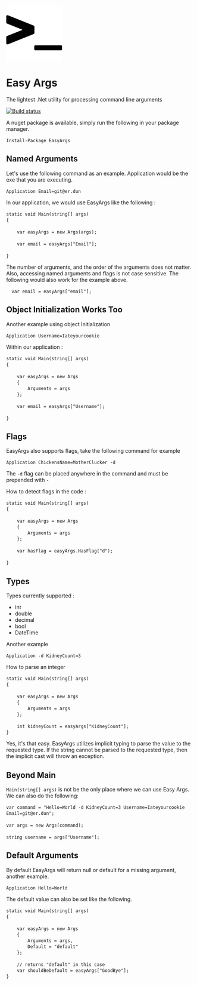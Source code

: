 ![alt text](https://raw.githubusercontent.com/masterjeef/easy-args/master/easy-arg-icon.png "Easy Args")

# Easy Args

The lightest .Net utility for processing command line arguments

[![Build status](https://ci.appveyor.com/api/projects/status/w7vwd418k6ltur9k?svg=true)](https://ci.appveyor.com/project/masterjeef/easy-args)

A nuget package is available, simply run the following in your package manager.

    Install-Package EasyArgs

## Named Arguments

Let's use the following command as an example. Application would be the exe that you are executing.

    Application Email=git@er.dun

In our application, we would use EasyArgs like the following :

    static void Main(string[] args)
    {

        var easyArgs = new Args(args);

        var email = easyArgs["Email"];

    }

The number of arguments, and the order of the arguments does not matter. Also, accessing named arguments and flags is not case sensitive. The following would also work for the example above.

      var email = easyArgs["email"];

## Object Initialization Works Too

Another example using object Initialization

    Application Username=Iateyourcookie

Within our application :

    static void Main(string[] args)
    {

        var easyArgs = new Args
        {
            Arguments = args
        };

        var email = easyArgs["Username"];

    }

## Flags

EasyArgs also supports flags, take the following command for example

    Application ChickensName=MotherClucker -d

The `-d` flag can be placed anywhere in the command and must be prepended with `-`

How to detect flags in the code :

    static void Main(string[] args)
    {

        var easyArgs = new Args
        {
            Arguments = args
        };

        var hasFlag = easyArgs.HasFlag("d");

    }

## Types

Types currently supported :

* int
* double
* decimal
* bool
* DateTime

Another example

    Application -d KidneyCount=3

How to parse an integer

    static void Main(string[] args)
    {

        var easyArgs = new Args
        {
            Arguments = args
        };

        int kidneyCount = easyArgs["KidneyCount"];
    }

Yes, it's that easy. EasyArgs utilizes implicit typing to parse the value to the requested type. If the string cannot be parsed to the requested type, then the implicit cast will throw an exception.

## Beyond Main

`Main(string[] args)` is not be the only place where we can use Easy Args. We can also do the following:

    var command = "Hello=World -d KidneyCount=3 Username=Iateyourcookie Email=git@er.dun";

    var args = new Args(command);

    string username = args["Username"];

## Default Arguments

By default EasyArgs will return null or default for a missing argument, another example.

    Application Hello=World

The default value can also be set like the following.

    static void Main(string[] args)
    {

        var easyArgs = new Args
        {
            Arguments = args,
            Default = "default"
        };
        
        // returns "default" in this case
        var shouldBeDefault = easyArgs["GoodBye"];
    }